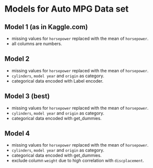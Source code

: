 # Models for  Auto MPG Data set

## Model 1 (as in Kaggle.com)

- missing values for `horsepower` replaced with the mean of `horsepower`.
- all columns are numbers.

## Model 2

- missing values for `horsepower` replaced with the mean of `horsepower`.
- `cylinders`, `model year` and `origin` as category.
- categorical data encoded with Label encoder.

## Model 3 (best)

- missing values for `horsepower` replaced with the mean of `horsepower`.
- `cylinders`, `model year` and `origin` as category.
- categorical data encoded with get_dummies.

## Model 4

- missing values for `horsepower` replaced with the mean of `horsepower`.
- `cylinders`, `model year` and `origin` as category.
- categorical data encoded with get_dummies.
- exclude column `weight` due to high correlation with `discplacement`.
